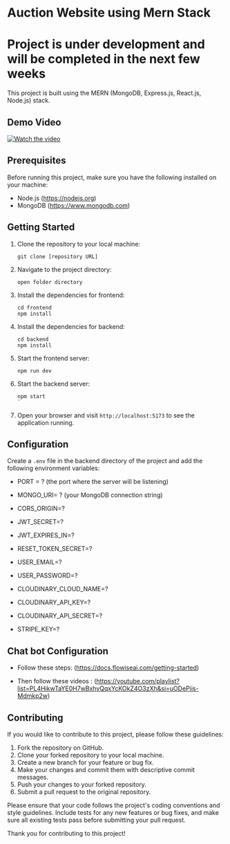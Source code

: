 # Auction Website using Mern Stack
# Project is under development and will be completed in the next few weeks

This project is built using the MERN (MongoDB, Express.js, React.js, Node.js) stack.

## Demo Video

[![Watch the video](https://img.youtube.com/vi/eab9SJJD3r8/0.jpg)](https://www.youtube.com/watch?v=eab9SJJD3r8)



## Prerequisites

Before running this project, make sure you have the following installed on your machine:

- Node.js (https://nodejs.org)
- MongoDB (https://www.mongodb.com)

## Getting Started

1. Clone the repository to your local machine:

    ```shell
    git clone [repository URL]
    ```

2. Navigate to the project directory:

    ```shell
    open folder directory

    ```

3. Install the dependencies for frontend:

    ```shell
    cd frontend
    npm install
    
    ```
4. Install the dependencies for backend:

    ```shell
    cd backend
    npm install
    
    ```

5. Start the frontend server:

    ```shell
    npm run dev
    ```
5. Start the backend server:

    ```shell
    npm start
    `
5. Open your browser and visit `http://localhost:5173` to see the application running.

## Configuration

Create a `.env` file in the backend directory of the project and add the following environment variables:

- PORT = ? (the port where the server will be listening)
- MONGO_URI= ?     (your MongoDB connection string)

- CORS_ORIGIN=?
- JWT_SECRET=?
- JWT_EXPIRES_IN=?
- RESET_TOKEN_SECRET=?

- USER_EMAIL=?
- USER_PASSWORD=?

- CLOUDINARY_CLOUD_NAME=?
- CLOUDINARY_API_KEY=?
- CLOUDINARY_API_SECRET=?

- STRIPE_KEY=?


## Chat bot Configuration

- Follow these steps: (https://docs.flowiseai.com/getting-started)

- Then follow these videos : (https://youtube.com/playlist?list=PL4HikwTaYE0H7wBxhvQqxYcKOkZ4O3zXh&si=uODePiis-Mdmkp2w)


## Contributing

If you would like to contribute to this project, please follow these guidelines:

1. Fork the repository on GitHub.
2. Clone your forked repository to your local machine.
3. Create a new branch for your feature or bug fix.
4. Make your changes and commit them with descriptive commit messages.
5. Push your changes to your forked repository.
6. Submit a pull request to the original repository.

Please ensure that your code follows the project's coding conventions and style guidelines. Include tests for any new features or bug fixes, and make sure all existing tests pass before submitting your pull request.

Thank you for contributing to this project!